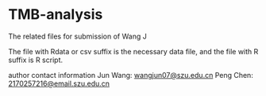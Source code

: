 # TMB-analysis

The related files for submission of Wang J

The file with Rdata or csv suffix is the necessary data file, and the file with R suffix is R script.

author contact information
Jun Wang: wangjun07@szu.edu.cn
Peng Chen: 2170257216@email.szu.edu.cn
